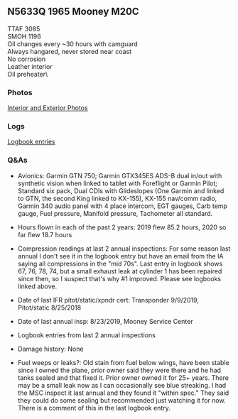 ## N5633Q 1965 Mooney M20C

TTAF 3085 \
SMOH 1196\
Oil changes every ~30 hours with camguard\
Always hangared, never stored near coast\
No corrosion\
Leather interior\
Oil preheater\




### Photos

<a href="https://drive.google.com/drive/folders/1cq4hsn5N53gUUuoR9xaAgkH_wTXvydxg?usp=sharing" target="_blank">Interior and Exterior Photos</a>


### Logs

<a href="https://drive.google.com/drive/folders/1mpLyQCw3eCeUWq_6OkWgDk3FyAmdFrkr?usp=sharing" target="_blank">Logbook entries</a>


### Q&As

- Avionics: Garmin GTN 750; Garmin GTX345ES ADS-B dual in/out with synthetic vision when linked to tablet with Foreflight or Garmin Pilot; Standard six pack, Dual CDIs with Glideslopes (One Garmin and linked to GTN, the second King linked to KX-155), KX-155 nav/comm radio, Garmin 340 audio panel with 4 place intercom, EGT gauges, Carb temp gauge, Fuel pressure, Manifold pressure, Tachometer all standard.

- Hours flown in each of the past 2 years: 2019 flew 85.2 hours, 2020 so far flew 18.7 hours

- Compression readings at last 2 annual inspections: For some reason last annual I don't see it in the logbook entry but have an email from the IA saying all compressions in the "mid 70s". Last entry in logbook shows 67, 76, 78, 74, but a small exhaust leak at cylinder 1 has been repaired since then, so I suspect that's why #1 improved. Please see logbooks linked above.

- Date of last IFR pitot/static/xpndr cert: Transponder 9/9/2019, Pitot/static 8/25/2018

- Date of last annual insp: 8/23/2019, Mooney Service Center

- Logbook entries from last 2 annual inspections

- Damage history: None

- Fuel weeps or leaks?: Old stain from fuel below wings, have been stable since I owned the plane, prior owner said they were there and he had tanks sealed and that fixed it. Prior owner owned it for 25+ years. There may be a small leak now as I can occasionally see blue streaking. I had the MSC inspect it last annual and they found it "within spec." They said they could do some sealing but recommended just watching it for now. There is a comment of this in the last logbook entry.



